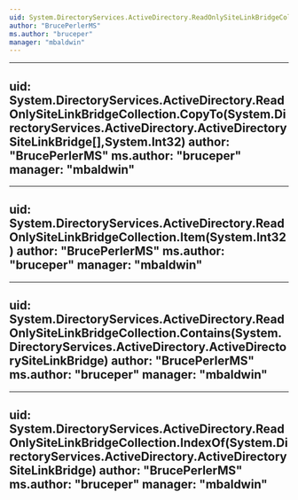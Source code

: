 ```yaml
---
uid: System.DirectoryServices.ActiveDirectory.ReadOnlySiteLinkBridgeCollection
author: "BrucePerlerMS"
ms.author: "bruceper"
manager: "mbaldwin"
---
```


---
uid: System.DirectoryServices.ActiveDirectory.ReadOnlySiteLinkBridgeCollection.CopyTo(System.DirectoryServices.ActiveDirectory.ActiveDirectorySiteLinkBridge[],System.Int32)
author: "BrucePerlerMS"
ms.author: "bruceper"
manager: "mbaldwin"
---

---
uid: System.DirectoryServices.ActiveDirectory.ReadOnlySiteLinkBridgeCollection.Item(System.Int32)
author: "BrucePerlerMS"
ms.author: "bruceper"
manager: "mbaldwin"
---

---
uid: System.DirectoryServices.ActiveDirectory.ReadOnlySiteLinkBridgeCollection.Contains(System.DirectoryServices.ActiveDirectory.ActiveDirectorySiteLinkBridge)
author: "BrucePerlerMS"
ms.author: "bruceper"
manager: "mbaldwin"
---

---
uid: System.DirectoryServices.ActiveDirectory.ReadOnlySiteLinkBridgeCollection.IndexOf(System.DirectoryServices.ActiveDirectory.ActiveDirectorySiteLinkBridge)
author: "BrucePerlerMS"
ms.author: "bruceper"
manager: "mbaldwin"
---
